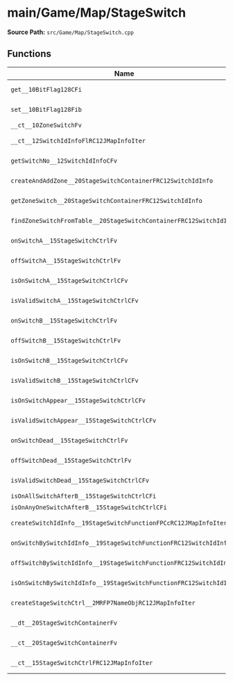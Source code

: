 # main/Game/Map/StageSwitch

**Source Path:** `src/Game/Map/StageSwitch.cpp`

## Functions

| Name | Address | Match % |
|------|---------|---------|
| `get__10BitFlag128CFi` | `0x8019E5E8` | :white_check_mark: (100.0%) |
| `set__10BitFlag128Fib` | `0x8019E624` | :white_check_mark: (100.0%) |
| `__ct__10ZoneSwitchFv` | `0x8019E688` | :x: (3.6%) |
| `__ct__12SwitchIdInfoFlRC12JMapInfoIter` | `0x8019E6F8` | :white_check_mark: (100.0%) |
| `getSwitchNo__12SwitchIdInfoCFv` | `0x8019E770` | :white_check_mark: (100.0%) |
| `createAndAddZone__20StageSwitchContainerFRC12SwitchIdInfo` | `0x8019E798` | :white_check_mark: (100.0%) |
| `getZoneSwitch__20StageSwitchContainerFRC12SwitchIdInfo` | `0x8019E810` | :white_check_mark: (100.0%) |
| `findZoneSwitchFromTable__20StageSwitchContainerFRC12SwitchIdInfo` | `0x8019E82C` | :white_check_mark: (100.0%) |
| `onSwitchA__15StageSwitchCtrlFv` | `0x8019E870` | :white_check_mark: (100.0%) |
| `offSwitchA__15StageSwitchCtrlFv` | `0x8019E878` | :white_check_mark: (100.0%) |
| `isOnSwitchA__15StageSwitchCtrlCFv` | `0x8019E880` | :white_check_mark: (100.0%) |
| `isValidSwitchA__15StageSwitchCtrlCFv` | `0x8019E888` | :white_check_mark: (100.0%) |
| `onSwitchB__15StageSwitchCtrlFv` | `0x8019E898` | :white_check_mark: (100.0%) |
| `offSwitchB__15StageSwitchCtrlFv` | `0x8019E8A0` | :white_check_mark: (100.0%) |
| `isOnSwitchB__15StageSwitchCtrlCFv` | `0x8019E8A8` | :white_check_mark: (100.0%) |
| `isValidSwitchB__15StageSwitchCtrlCFv` | `0x8019E8B0` | :white_check_mark: (100.0%) |
| `isOnSwitchAppear__15StageSwitchCtrlCFv` | `0x8019E8C0` | :white_check_mark: (100.0%) |
| `isValidSwitchAppear__15StageSwitchCtrlCFv` | `0x8019E8C8` | :white_check_mark: (100.0%) |
| `onSwitchDead__15StageSwitchCtrlFv` | `0x8019E8D8` | :white_check_mark: (100.0%) |
| `offSwitchDead__15StageSwitchCtrlFv` | `0x8019E8E0` | :white_check_mark: (100.0%) |
| `isValidSwitchDead__15StageSwitchCtrlCFv` | `0x8019E8E8` | :white_check_mark: (100.0%) |
| `isOnAllSwitchAfterB__15StageSwitchCtrlCFi` | `0x8019E8F8` | :x: (0.0%) |
| `isOnAnyOneSwitchAfterB__15StageSwitchCtrlCFi` | `0x8019E980` | :x: (0.0%) |
| `createSwitchIdInfo__19StageSwitchFunctionFPCcRC12JMapInfoIterb` | `0x8019EA08` | :white_check_mark: (100.0%) |
| `onSwitchBySwitchIdInfo__19StageSwitchFunctionFRC12SwitchIdInfo` | `0x8019EAB8` | :x: (96.4%) |
| `offSwitchBySwitchIdInfo__19StageSwitchFunctionFRC12SwitchIdInfo` | `0x8019EB28` | :white_check_mark: (100.0%) |
| `isOnSwitchBySwitchIdInfo__19StageSwitchFunctionFRC12SwitchIdInfo` | `0x8019EB98` | :white_check_mark: (100.0%) |
| `createStageSwitchCtrl__2MRFP7NameObjRC12JMapInfoIter` | `0x8019EBEC` | :white_check_mark: (100.0%) |
| `__dt__20StageSwitchContainerFv` | `0x8019EC2C` | :white_check_mark: (100.0%) |
| `__ct__20StageSwitchContainerFv` | `0x8019EC84` | :x: (96.2%) |
| `__ct__15StageSwitchCtrlFRC12JMapInfoIter` | `0x8019ECEC` | :x: (95.0%) |